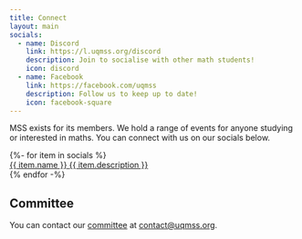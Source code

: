 ```yaml
---
title: Connect
layout: main
socials: 
  - name: Discord
    link: https://l.uqmss.org/discord
    description: Join to socialise with other math students!
    icon: discord
  - name: Facebook
    link: https://facebook.com/uqmss
    description: Follow us to keep up to date!
    icon: facebook-square
---
```


MSS exists for its members. We hold a range of events for anyone studying or interested in maths. You can connect with us on our socials below.

<div class="flex flex-wrap justify-center left-0 w-full">
{%- for item in socials %}
  <a href="{{ item.link }}" class="w-64 px-4 m-4 overflow-hidden bg-white rounded-lg shadow-lg !no-underline">
  	<div class="text-8xl text-center p-10 text-mss-blue">
		<i class="fab fa-{{ item.icon }} text-[100px]"></i>
	</div>
    <div class="py-5 text-center">
      <span class="block text-2xl font-bold text-gray-800">{{ item.name }}</span>
      <span class="text-sm text-gray-700">{{ item.description }}</span>
    </div>
  </a>
{% endfor -%}
</div>

## Committee

You can contact our [committee](/exec) at [contact@uqmss.org](mailto:contact@uqmss.org). 


